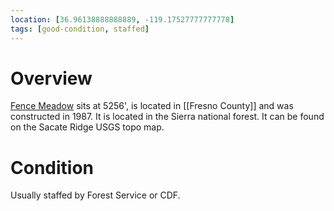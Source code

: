 ```yaml
---
location: [36.96138888888889, -119.17527777777778]
tags: [good-condition, staffed]
---
```


# Overview

[Fence Meadow](http://www.peakbagging.com/CALookoutPhotos/FenceMeadow.html) sits at 5256', is located in [[Fresno County]] and was constructed in 1987. It is located in the Sierra national forest. It can be found on the Sacate Ridge USGS topo map.

# Condition

Usually staffed by Forest Service or CDF.